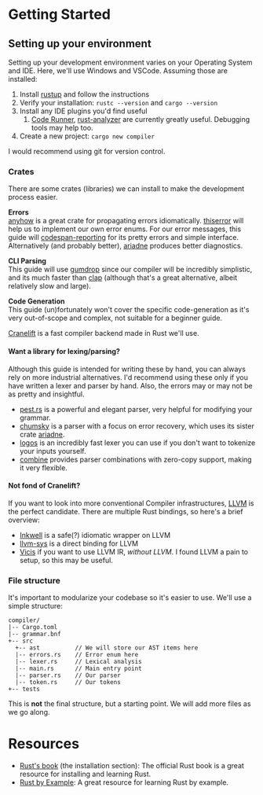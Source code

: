 # Getting Started
## Setting up your environment
Setting up your development environment varies on your Operating System and IDE. Here, we'll use Windows and VSCode. Assuming those are installed:

1. Install [rustup](https://rustup.rs/) and follow the instructions
2. Verify your installation: `rustc --version` and `cargo --version`
3. Install any IDE plugins you'd find useful
	1. [Code Runner](https://marketplace.visualstudio.com/items?itemName=formulahendry.code-runner), [rust-analyzer](https://marketplace.visualstudio.com/items?itemName=rust-lang.rust-analyzer) are currently greatly useful. Debugging tools may help too.
4. Create a new project: `cargo new compiler`

I would recommend using git for version control.
### Crates
There are some crates (libraries) we can install to make the development process easier.

**Errors**  
[anyhow](https://crates.io/crates/anyhow) is a great crate for propagating errors idiomatically.
[thiserror](https://crates.io/crates/thiserror) will help us to implement our own error enums.
For our error messages, this guide will [codespan-reporting](https://crates.io/crates/codespan_reporting) for its pretty errors and simple interface. Alternatively (and probably better), [ariadne](https://crates.io/crates/ariadne) produces better diagnostics.

**CLI Parsing**  
This guide will use [gumdrop](https://crates.io/crates/gumdrop) since our compiler will be incredibly simplistic, and its much faster than [clap](https://crates.io/crates/clap) (although that's a great alternative, albeit relatively slow and large).

**Code Generation**  
This guide (un)fortunately won't cover the specific code-generation as it's very out-of-scope and complex, not suitable for a beginner guide.

[Cranelift](https://cranelift.dev/) is a fast compiler backend made in Rust we'll use.
#### Want a library for lexing/parsing?
Although this guide is intended for writing these by hand, you can always rely on more industrial alternatives. I'd recommend using these only if you have written a lexer and parser by hand. Also, the errors may or may not be as pretty and insightful.

- [pest.rs](https://pest.rs/) is a powerful and elegant parser, very helpful for modifying your grammar.
- [chumsky](https://crates.io/crates/chumsky) is a parser with a focus on error recovery, which uses its sister crate [ariadne](https://crates.io/crates/ariadne).
- [logos](https://crates.io/crates/logos) is an incredibly fast lexer you can use if you don't want to tokenize your inputs yourself.
- [combine](https://crates.io/crates/combine) provides parser combinations with zero-copy support, making it very flexible.
#### Not fond of Cranelift?
If you want to look into more conventional Compiler infrastructures, [LLVM](https://llvm.org/) is the perfect candidate. There are multiple Rust bindings, so here's a brief overview:

- [Inkwell](https://crates.io/crates/inkwell) is a safe(?) idiomatic wrapper on LLVM
- [llvm-sys](https://crates.io/crates/llvm-sys) is a direct binding for LLVM
- [Vicis](https://github.com/maekawatoshiki/vicis) if you want to use LLVM IR, *without LLVM*. I found LLVM a pain to setup, so this may be useful.
### File structure
It's important to modularize your codebase so it's easier to use. We'll use a simple structure:

```
compiler/
|-- Cargo.toml
|-- grammar.bnf
+-- src
  +-- ast          // We will store our AST items here
  |-- errors.rs    // Error enum here
  |-- lexer.rs     // Lexical analysis
  |-- main.rs      // Main entry point
  |-- parser.rs    // Our parser
  |-- token.rs     // Our tokens
+-- tests
```

<div class="warning">

This is **not** the final structure, but a starting point. We will add more files as we go along.

</div>

# Resources
- [Rust's book](https://doc.rust-lang.org/book/ch01-01-installation.html) (the installation section): The official Rust book is a great resource for installing and learning Rust.
- [Rust by Example](https://doc.rust-lang.org/rust-by-example/): A great resource for learning Rust by example.